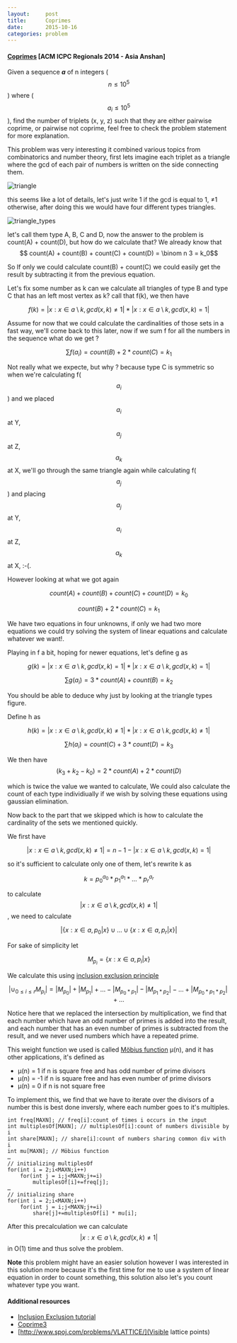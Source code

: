 ```yaml
---
layout:     post
title:      Coprimes
date:       2015-10-16
categories: problem
---
```


#### [Coprimes](https://icpcarchive.ecs.baylor.edu/index.php?option=com_onlinejudge&Itemid=8&page=show_problem&problem=5060) [ACM ICPC Regionals 2014 - Asia Anshan]
Given a sequence ***a*** of n integers ($$n ≤ 10^5$$) where ($$a_i ≤ 10^5$$), find the number of triplets (x, y, z) such that they are either pairwise coprime, or pairwise not coprime, feel free to check the problem statement for more explanation.

This problem was very interesting it combined various topics from combinatorics and number theory, first lets imagine each triplet as a triangle where the gcd of each pair of numbers is written on the side connecting them.

![triangle]({{site.url}}/images/coprimes/img_1.png)

this seems like a lot of details, let's just write 1 if the gcd is equal to 1, ≠1 otherwise, after doing this we would have four different types triangles.

![triangle_types]({{site.url}}/images/coprimes/img_2.png)

 let's call them type A, B, C and D, now the answer to the problem is count(A) + count(D), but how do we calculate that? We already know that 
$$ count(A) + count(B) + count(C) + count(D) = \binom n 3 = k_0$$

So If only we could calculate count(B) + count(C) we could easily get the result by subtracting it from the previous equation.

Let's fix some number as k can we calculate all triangles of type B and type C that has an left most vertex as k? call that f(k), we then have

$$ f(k) =\lvert x : x \in a \setminus k, gcd(x, k) ≠ 1\rvert * \lvert x : x \in a \setminus k, gcd(x, k) = 1\rvert $$

Assume for now that we could calculate the cardinalities of those sets in a fast way, we'll come back to this later, now if we sum f for all the numbers in the sequence what do we get ?

$$ \sum f(a_i) = count(B) + 2 * count(C) = k_1$$

Not really what we expecte, but why ? because type C is symmetric so when we're calculating f($$a_i$$) and we placed $$ a_i $$ at Y, $$ a_j $$ at Z, $$a_k$$ at X, we'll go through the same triangle again while calculating f($$a_j$$) and placing $$ a_j $$ at Y, $$ a_i $$ at Z, $$a_k$$ at X, :-(.

However looking at what we got again

$$ count(A) + count(B) + count(C) + count(D) = k_0 $$

$$ count(B) + 2 * count(C) = k_1 $$

We have two equations in four unknowns, if only we had two more equations we could try solving the system of linear equations and calculate whatever we want!.

Playing in f a bit, hoping for newer equations, let's define g as

$$ g(k) =\lvert x : x \in a \setminus k, gcd(x, k) = 1\rvert * \lvert x : x \in a \setminus k, gcd(x, k) = 1\rvert $$

$$ \sum g(a_i) = 3 * count(A) + count(B) = k_2$$

You should be able to deduce why just by looking at the triangle types figure.

Define h as

$$ h(k) =\lvert x : x \in a \setminus k, gcd(x, k) ≠ 1\rvert * \lvert x : x \in a \setminus k, gcd(x, k) ≠ 1\rvert $$

$$ \sum h(a_i) = count(C) + 3 * count(D) = k_3$$

We then have 
$$ (k_3 + k_2 - k_0) = 2 * count(A) + 2 * count(D) $$

which is twice the value we wanted to calculate, We could also calculate the count of each type individiually if we wish by solving these equations using gaussian elimination.

Now back to the part that we skipped which is how to calculate the cardinality of the sets we mentioned quickly.

We first have

$$ \lvert x : x \in a \setminus k, gcd(x, k) ≠ 1\rvert  = n - 1 - \lvert x : x \in a \setminus k, gcd(x, k) = 1\rvert $$

so it's sufficient to calculate only one of them, let's rewrite k as

$$ k = {p_0}^{a_0} * {p_1}^{a_1} * … * {p_r}^{a_r}$$

to calculate  $$ \lvert x : x \in a \setminus k, gcd(x, k) ≠ 1 \rvert$$ , we need to calculate 

$$ \lvert \{x : x \in a, p_0 \vert x\}  \cup ... \cup \{x : x \in a, p_r \vert x\} \rvert $$

For sake of simplicity let 

$$ M_{p_i} = \{x : x \in a, p_i \vert x\}$$

We calculate this using [inclusion exclusion principle](https://en.wikipedia.org/wiki/Inclusion%E2%80%93exclusion_principle)

$$ \lvert \cup_{0≤i≤r} M_{p_i}\rvert = \lvert M_{p_0}\rvert + \lvert M_{p_1}\rvert + … - \lvert M_{p_0 * p_1}\rvert - \lvert M_{p_1 * p_2}\rvert - … + \lvert M_{p_0 * p_1 * p_2}\rvert + …$$

Notice here that we replaced the intersection by multiplication, we find that each number which have an odd number of primes is added into the result, and each number that has an even number of primes is subtracted from the result, and we never used numbers which have a repeated prime.

This weight function we used is called [Möbius function](https://en.wikipedia.org/wiki/M%C3%B6bius_function) μ(n), and it has other applications, it's defined as

* μ(n) =  1 if n is square free and has odd number of prime divisors
* μ(n) = -1 if n is square free and has even number of prime divisors
* μ(n) = 0 if n is not square free

To implement this, we find that we have to iterate over the divisors of a number this is best done inversly, where each number goes to it's multiples.


~~~
int freq[MAXN]; // freq[i]:count of times i occurs in the input 
int multiplesOf[MAXN]; // multiplesOf[i]:count of numbers divisible by i
int share[MAXN]; // share[i]:count of numbers sharing common div with i
int mu[MAXN]; // Möbius function
…
// initializing multiplesOf
for(int i = 2;i<MAXN;i++)
	for(int j = i;j<MAXN;j+=i)
		multiplesOf[i]+=freq[j];
…
// initializing share 
for(int i = 2;i<MAXN;i++)
	for(int j = i;j<MAXN;j+=i)
		share[j]+=multiplesOf[i] * mu[i];
~~~ 

After this precalculation we can calculate $$ \lvert x : x \in a \setminus k, gcd(x, k) ≠ 1\rvert $$ in O(1) time and thus solve the problem.

**Note** this problem might have an easier solution however I was interested in this solution more because it's the first time for me to use a system of linear equation in order to count something, this solution also let's you count whatever type you want.


#### Additional resources

* [Inclusion Exclusion tutorial](http://e-maxx.ru/algo/inclusion_exclusion_principle)
* [Coprime3](https://www.codechef.com/problems/COPRIME3)
* [http://www.spoj.com/problems/VLATTICE/](Visible lattice points)
